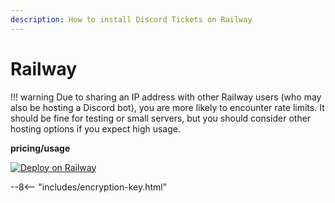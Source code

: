 ```yaml
---
description: How to install Discord Tickets on Railway
---
```


# Railway

!!! warning
	Due to sharing an IP address with other Railway users (who may also be hosting a Discord bot),
	you are more likely to encounter rate limits. It should be fine for testing or small servers,
	but you should consider other hosting options if you expect high usage.


**pricing/usage**

[![Deploy on Railway](https://railway.app/button.svg)](https://railway.app/new/template/eB6TkX?referralCode=Z3aYd2) 

--8<-- "includes/encryption-key.html"
